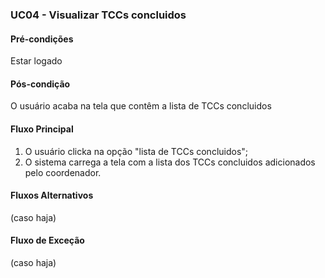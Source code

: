 ### UC04 - Visualizar TCCs concluidos

#### Pré-condições
Estar logado

#### Pós-condição
O usuário acaba na tela que contêm a lista de TCCs concluidos

#### Fluxo Principal
1. O usuário clicka na opção "lista de TCCs concluidos";
2. O sistema carrega a tela com a lista dos TCCs concluidos adicionados pelo coordenador.

#### Fluxos Alternativos
(caso haja)

#### Fluxo de Exceção
(caso haja)
